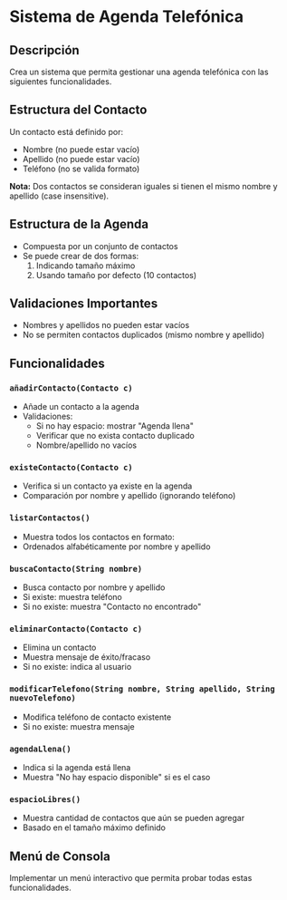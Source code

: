 # Sistema de Agenda Telefónica

## Descripción
Crea un sistema que permita gestionar una agenda telefónica con las siguientes funcionalidades.

## Estructura del Contacto
Un contacto está definido por:
- Nombre (no puede estar vacío)
- Apellido (no puede estar vacío)
- Teléfono (no se valida formato)

**Nota:** Dos contactos se consideran iguales si tienen el mismo nombre y apellido (case insensitive).

## Estructura de la Agenda
- Compuesta por un conjunto de contactos
- Se puede crear de dos formas:
   1. Indicando tamaño máximo
   2. Usando tamaño por defecto (10 contactos)

## Validaciones Importantes
- Nombres y apellidos no pueden estar vacíos
- No se permiten contactos duplicados (mismo nombre y apellido)

## Funcionalidades

### `añadirContacto(Contacto c)`
- Añade un contacto a la agenda
- Validaciones:
   - Si no hay espacio: mostrar "Agenda llena"
   - Verificar que no exista contacto duplicado
   - Nombre/apellido no vacíos

### `existeContacto(Contacto c)`
- Verifica si un contacto ya existe en la agenda
- Comparación por nombre y apellido (ignorando teléfono)

### `listarContactos()`
- Muestra todos los contactos en formato:
- Ordenados alfabéticamente por nombre y apellido

### `buscaContacto(String nombre)`
- Busca contacto por nombre y apellido
- Si existe: muestra teléfono
- Si no existe: muestra "Contacto no encontrado"

### `eliminarContacto(Contacto c)`
- Elimina un contacto
- Muestra mensaje de éxito/fracaso
- Si no existe: indica al usuario

### `modificarTelefono(String nombre, String apellido, String nuevoTelefono)`
- Modifica teléfono de contacto existente
- Si no existe: muestra mensaje

### `agendaLlena()`
- Indica si la agenda está llena
- Muestra "No hay espacio disponible" si es el caso

### `espacioLibres()`
- Muestra cantidad de contactos que aún se pueden agregar
- Basado en el tamaño máximo definido

## Menú de Consola
Implementar un menú interactivo que permita probar todas estas funcionalidades.
